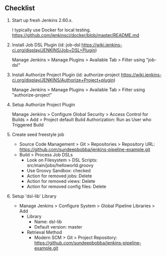 

## Checklist
1. Start up fresh Jenkins 2.60.x.

    I typically use Docker for local testing. https://github.com/jenkinsci/docker/blob/master/README.md

2. Install Job DSL Plugin (id: job-dsl https://wiki.jenkins-ci.org/display/JENKINS/Job+DSL+Plugin)

    Manage Jenkins > Manage Plugins > Available Tab > Filter using "job-dsl"

3. Install Authorize Project Plugin (id: authorize-project https://wiki.jenkins-ci.org/display/JENKINS/Authorize+Project+plugin)

    Manage Jenkins > Manage Plugins > Available Tab > Filter using "authorize-project"

4. Setup Authorize Project Plugin

    Manage Jenkins > Configure Global Security > Access Control for Builds > Add > Project default Build Authorization: Run as User who Triggered Build

5. Create seed freestyle job

    - Source Code Management > Git > Repositories > Repository URL: https://github.com/sundeepbobba/jenkins-pipeline-example.git
    - Build > Process Job DSLs
        - Look on Filesystem > DSL Scripts: src/main/jobs/helloworld.groovy
        - Use Groovy Sandbox: checked
        - Action for removed jobs: Delete
        - Action for removed views: Delete
        - Action for removed config files: Delete

6. Setup 'dsl-lib' Library

    - Manage Jenkins > Configure System > Global Pipeline Libraries > Add
        - Library
            - Name: dsl-lib
            - Default version: master
        - Retrieval Method
            - Modern SCM > Git > Project Repository: https://github.com/sundeepbobba/jenkins-pipeline-example.git
